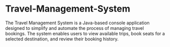 # Travel-Management-System
The Travel Management System is a Java-based console application designed to simplify and automate the process of managing travel bookings. The system enables users to view available trips, book seats for a selected destination, and review their booking history. 

